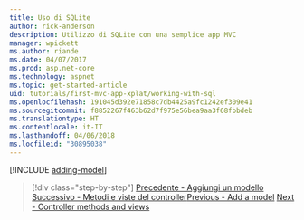 ```yaml
---
title: Uso di SQLite
author: rick-anderson
description: Utilizzo di SQLite con una semplice app MVC
manager: wpickett
ms.author: riande
ms.date: 04/07/2017
ms.prod: asp.net-core
ms.technology: aspnet
ms.topic: get-started-article
uid: tutorials/first-mvc-app-xplat/working-with-sql
ms.openlocfilehash: 191045d392e71858c7db4425a9fc1242ef309e41
ms.sourcegitcommit: f8852267f463b62d7f975e56bea9aa3f68fbbdeb
ms.translationtype: HT
ms.contentlocale: it-IT
ms.lasthandoff: 04/06/2018
ms.locfileid: "30895038"
---
```

[!INCLUDE [adding-model](../../includes/mvc-intro/sql.md)]

> [!div class="step-by-step"]
> <span data-ttu-id="05297-103">[Precedente - Aggiungi un modello](adding-model.md)
> [Successivo - Metodi e viste del controller](controller-methods-views.md)</span><span class="sxs-lookup"><span data-stu-id="05297-103">[Previous - Add a model](adding-model.md)
[Next - Controller methods and views](controller-methods-views.md)</span></span>
